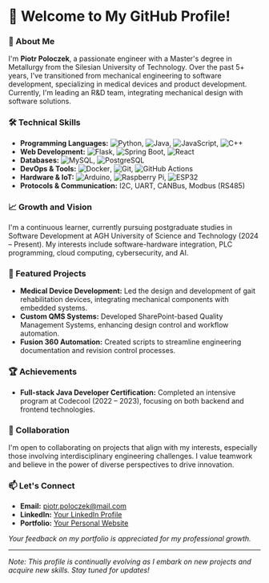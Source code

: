 # 👋 Welcome to My GitHub Profile!

### 🌟 About Me
I'm **Piotr Poloczek**, a passionate engineer with a Master's degree in Metallurgy from the Silesian University of Technology. Over the past 5+ years, I've transitioned from mechanical engineering to software development, specializing in medical devices and product development. Currently, I'm leading an R&D team, integrating mechanical design with software solutions.

### 🛠️ Technical Skills
- **Programming Languages:** ![Python](https://img.shields.io/badge/-Python-3776AB?logo=python&logoColor=white), ![Java](https://img.shields.io/badge/-Java-007396?logo=java&logoColor=white), ![JavaScript](https://img.shields.io/badge/-JavaScript-F7DF1E?logo=javascript&logoColor=black), ![C++](https://img.shields.io/badge/-C++-00599C?logo=c%2B%2B&logoColor=white)
- **Web Development:** ![Flask](https://img.shields.io/badge/-Flask-000000?logo=flask&logoColor=white), ![Spring Boot](https://img.shields.io/badge/-Spring%20Boot-6DB33F?logo=spring-boot&logoColor=white), ![React](https://img.shields.io/badge/-React-61DAFB?logo=react&logoColor=black)
- **Databases:** ![MySQL](https://img.shields.io/badge/-MySQL-4479A1?logo=mysql&logoColor=white), ![PostgreSQL](https://img.shields.io/badge/-PostgreSQL-336791?logo=postgresql&logoColor=white)
- **DevOps & Tools:** ![Docker](https://img.shields.io/badge/-Docker-2496ED?logo=docker&logoColor=white), ![Git](https://img.shields.io/badge/-Git-F05032?logo=git&logoColor=white), ![GitHub Actions](https://img.shields.io/badge/-GitHub%20Actions-2088FF?logo=github-actions&logoColor=white)
- **Hardware & IoT:** ![Arduino](https://img.shields.io/badge/-Arduino-00979D?logo=arduino&logoColor=white), ![Raspberry Pi](https://img.shields.io/badge/-Raspberry%20Pi-A22846?logo=raspberry-pi&logoColor=white), ![ESP32](https://img.shields.io/badge/-ESP32-000000?logo=espressif&logoColor=white)
- **Protocols & Communication:** I2C, UART, CANBus, Modbus (RS485)

### 📈 Growth and Vision
I'm a continuous learner, currently pursuing postgraduate studies in Software Development at AGH University of Science and Technology (2024 – Present). My interests include software-hardware integration, PLC programming, cloud computing, cybersecurity, and AI.

### 🔭 Featured Projects
- **Medical Device Development:** Led the design and development of gait rehabilitation devices, integrating mechanical components with embedded systems.
- **Custom QMS Systems:** Developed SharePoint-based Quality Management Systems, enhancing design control and workflow automation.
- **Fusion 360 Automation:** Created scripts to streamline engineering documentation and revision control processes.

### 🏆 Achievements
- **Full-stack Java Developer Certification:** Completed an intensive program at Codecool (2022 – 2023), focusing on both backend and frontend technologies.

### 🤝 Collaboration
I'm open to collaborating on projects that align with my interests, especially those involving interdisciplinary engineering challenges. I value teamwork and believe in the power of diverse perspectives to drive innovation.

### 📫 Let's Connect
- **Email:** piotr.poloczek@mail.com
- **LinkedIn:** [Your LinkedIn Profile](#)
- **Portfolio:** [Your Personal Website](#)

*Your feedback on my portfolio is appreciated for my professional growth.*

---

*Note: This profile is continually evolving as I embark on new projects and acquire new skills. Stay tuned for updates!*
